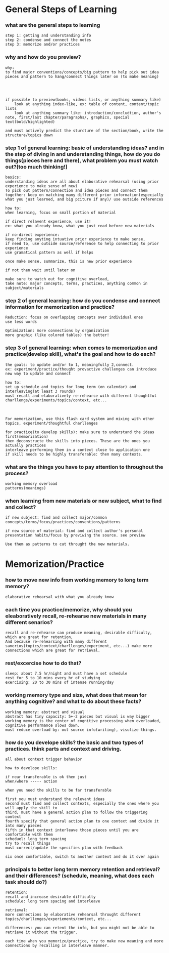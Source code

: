 # General Steps of Learning

### what are the general steps to learning

``` 
step 1: getting and understanding info
step 2: condense and connect the notes
step 3: memorize and/or practices
```

### why and how do you preview?

``` 
why:
to find major conventions/concepts/big pattern to help pick out idea pieces and pattern to hang/connect things later on (to make meaning)
```

​	

``` 
	
if possible to preview(books, videos lists, or anything summary like)
	look at anything index-like, ex: table of content, content/topic lists
	look at anything summary like: introduction/concludtion, author's note, first/last chapter/paragraphs/, graphics, special text(bold/highlighted)
```



``` 
and must actively predict the sturcture of the section/book, write the structure/topics down
```

### step 1 of general learning: basic of understanding ideas? and in the step of diving in and understanding things, how do you do things(pieces here and there), what problem you must watch out?(too much thinking!)

``` 
basics:
understanding ideas are all about elaborative rehearsal (using prior experience to make sense of new)
To pick out pattern/connection and idea pieces and connect them together: keep on matching many different prior information(especially what you just learned, and big pciture if any)/ use outside references

how to:
when learning, focus on small portion of material

if direct relavent experience, use it!
ex: what you already know, what you just read before new materials

if no-direct experience:
keep finding anyting intuative prior experience to make sense, 
if need to, use outside source/reference to help connecting to prior experience
use gramatical pattern as well if helps

once make sense, summarize, this is new prior experience

if not then wait until later on

make sure to watch out for cognitive overload, 
take note: major concepts, terms, practices, anything common in subject/materials
```

### step 2 of general learning: how do you condense and connect information for memorization and practice?

``` 
Reduction: focus on overlapping concepts over individual ones
use less words
```

``` 
Optimization: more connections by organization
more graphic (like colored tables) the better!
```

### step 3 of general learning: when comes to memorization and practice(develop skill), what's the goal and how to do each?

``` 
the goals: to update and/or to 1, meaningfully 2,connect.
ex: experiment/practice/thought provactive challenges can introduce new way to update and connect

how to: 
set up schedule and topics for long term (on calendar) and interleaving(at least 3 rounds)
must recall and elaboratively re-rehearse with different thoughtful charllengs/experiments/topics/context, etc...
```

​	

``` 
For memorization, use this flash card system and mixing with other topics, experiment/thoughtful charllenges

for practice(to develop skills): make sure to understand the ideas first(memorization)
then deconstructe the skills into pieces. These are the ones you actually practices
interleave performing them in a context close to application one
if skill needs to be highly transferable: then many contexts.
```

### what are the things you have to pay attention to throughout the process?

``` 
working memory overload
patterns(meanings)
```

### when learning from new materials or new subject, what to find and collect?

``` 
if new subject: find and collect major/common concepts/terms/focus/practices/conventions/patterns

if new source of material: find and collect author's personal presentation habits/focus by previwing the source. see preview

Use them as patterns to cut throught the new materials.
```

# Memorization/Practice

### how to move new info from working memory to long term memory?

``` 
elaborative rehearsal with what you already know
```

### each time you practice/memorize, why should you eleaboratively recall, re-rehearse new materials in many different senarios?

``` 
recall and re-rehearse can produce meaning, desirable difficulty, which are great for retention, 
And because re-rehearsing with many different sanerios(topics/context/charllenges/experiment, etc...) make more connections which are great for retrieval.
```

### rest/excercise how to do that?

``` 
sleep: about 7.5 hr/night and must have a set schedule
rest for 5 to 10 mins every hr of studying
exercising: 20 to 30 mins of intense running/day
```

### working memory type and size, what does that mean for anything cognitive? and what to do about these facts?

``` 
working memory: abstract and visual
abstract has tiny capacity: 5+-2 pieces but visual is way bigger
working memory is the center of cognitive processing when overloaded, cognitive performance slows down.
must reduce overload by: out source info(writing), visulize things.
```

### how do you develope skills? the basic and two types of practices. think parts and context and driving.

``` 
all about context trigger behavior

how to develope skills:

if near transferable is ok then just
when/where ----- action

when you need the skills to be far transferable
```

``` 
first you must understand the relevant ideas
second must find and collect contexts, especially the ones where you will apply the skill to
third, must have a general action plan to follow the triggering context
fourth specify that general action plan to one context and divide it into many pieces
fifth in that context interleave those pieces until you are comfortable with them
scheduel: long term spacing
try to recall things
must correct/update the specifies plan with feedback

six once comfortable, switch to another context and do it over again
```

### principals to better long term memory retention and retrieval? and their differences? (schedule, meaning, what does each task should do?)

``` 
retention:
recall and increase desirable difficulty
schedule: long term spacing and interleave

retrieval:
more connections by elaborative rehearsal throught different topics/charllenges/experiements/context, etc...
```

``` 
differences: you can retent the info, but you might not be able to retrieve it without the trigger.
```

``` 
each time when you memorize/practice, try to make new meaning and more connections by recalling in interleave manner.
```